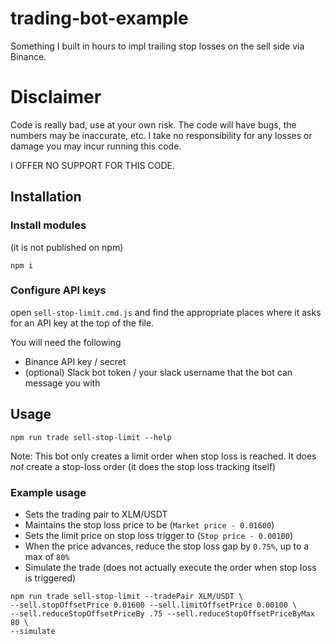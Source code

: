 # trading-bot-example

Something I built in hours to impl trailing stop losses on the sell side via Binance.

# Disclaimer

Code is really bad, use at your own risk. The code will have bugs, the numbers may
be inaccurate, etc. I take no responsibility for any losses or damage you may
incur running this code.

I OFFER NO SUPPORT FOR THIS CODE.

## Installation

### Install modules

(it is not published on npm)

`npm i`

### Configure API keys

open `sell-stop-limit.cmd.js` and find the appropriate places where it asks for an API key at the
top of the file.

You will need the following

- Binance API key / secret
- (optional) Slack bot token / your slack username that the bot can message you with

## Usage

`npm run trade sell-stop-limit --help`

Note: This bot only creates a limit order when stop loss is reached. It does *not*
create a stop-loss order (it does the stop loss tracking itself)

### Example usage

- Sets the trading pair to XLM/USDT
- Maintains the stop loss price to be (`Market price - 0.01600`)
- Sets the limit price on stop loss trigger to (`Stop price - 0.00100`)
- When the price advances, reduce the stop loss gap by `0.75%`, up to a max of `80%`
- Simulate the trade (does not actually execute the order when stop loss is triggered)

```
npm run trade sell-stop-limit --tradePair XLM/USDT \
--sell.stopOffsetPrice 0.01600 --sell.limitOffsetPrice 0.00100 \
--sell.reduceStopOffsetPriceBy .75 --sell.reduceStopOffsetPriceByMax 80 \
--simulate
```


